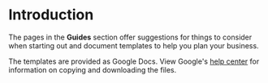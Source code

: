 # Introduction

The pages in the **Guides** section offer suggestions for things to consider when starting out and document templates to help you plan your business.

The templates are provided as Google Docs. View Google's [help center](https://support.google.com/docs/answer/49114) for information on copying and downloading the files.